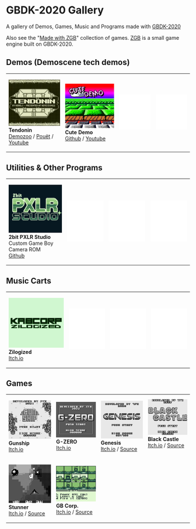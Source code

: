 # GBDK-2020 Gallery
A gallery of Demos, Games, Music and Programs made with [GBDK-2020](https://github.com/gbdk-2020/gbdk-2020)

Also see the "[Made with ZGB](https://github.com/Zal0/ZGB/wiki/Made-with-ZGB)" collection of games. [ZGB](https://github.com/Zal0/ZGB/) is a small game engine built on GBDK-2020.

## Demos (Demoscene tech demos)

<table>
<!-- New Row --> 
<!-- 2 spaces for identation of cell contents and closing tag, one line break between cells-->  
<tr><td>

  ![screenshot](/pix/demos/tendonin_320.png) <br>  __Tendonin__ <br>[Demozoo](https://demozoo.org/productions/307366/) / [Pouët](https://www.pouet.net/prod.php?which=91300) / [Youtube](https://www.youtube.com/watch?v=GleZBHhOsmE)
  </td><td>

  ![screenshot](/pix/demos/cutedemo_320.png) <br> __Cute Demo__ <br>[Github](https://github.com/mills32/CUTE_DEMO/) / [Youtube](https://www.youtube.com/)
  </td><td>

  ![screenshot](/pix/placeholder_320.png)
  </td><td>

  ![screenshot](/pix/placeholder_320.png)
</td></tr>
 
</table>


## Utilities & Other Programs

<table>
<!-- New Row --> 
<!-- 2 spaces for identation of cell contents and closing tag, one line break between cells-->  
<tr><td>

  ![screenshot](/pix/progs/2bit-pxlr-studio_320.png) <br> __2bit PXLR Studio__ <br>Custom Game Boy Camera ROM <br>[Github](https://github.com/HerrZatacke/)
  </td><td>

  ![screenshot](/pix/placeholder_320.png)
  </td><td>

  ![screenshot](/pix/placeholder_320.png)
  </td><td>

  ![screenshot](/pix/placeholder_320.png)
</td></tr>
 
</table>


## Music Carts

<table>
<!-- New Row --> 
<!-- 2 spaces for identation of cell contents and closing tag, one line break between cells-->  
<tr><td>

  ![screenshot](/pix/music/zilogized_320.png) <br>  __Zilogized__ <br>[Itch.io](https://kabcorp.itch.io/zilogized)
  </td><td>

  ![screenshot](/pix/placeholder_320.png)
  </td><td>

  ![screenshot](/pix/placeholder_320.png)
  </td><td>

  ![screenshot](/pix/placeholder_320.png)
</td></tr>
 
</table>


## Games

<table>
<!-- New Row --> 
<!-- This Row: 2 spaces for markdown, 4 spaces for trailing td close tag -->
<tr><td>

  ![screenshot](/pix/games/gunship_320.png) <br>  __Gunship__ <br>[Itch.io](https://user0x7f.itch.io/gunship)
    </td><td>
  ![screenshot](/pix/games/g-zero_320.png) <br>  __G-ZERO__ <br>[Itch.io](https://user0x7f.itch.io/g-zero)
    </td><td>
  ![screenshot](/pix/games/genesis_320.png) <br> __Genesis__ <br>[Itch.io](https://user0x7f.itch.io/genesis) / [Source](https://gbdev.gg8.se/forums/viewtopic.php?id=674)
    </td><td>
  ![screenshot](/pix/games/black-castle_320.png) <br> __Black Castle__ <br>[Itch.io](https://user0x7f.itch.io/black-castle) / [Source](https://gbdev.gg8.se/forums/viewtopic.php?id=743&p=2)
</td></tr>
  
<!-- New Row -->  
<tr><td>
  
  ![screenshot](/pix/games/stunner_320.png) <br> __Stunner__ <br> [Itch.io](https://mindbleach.itch.io/stunner) / [Source](https://mindbleach.itch.io/stunner-but-with-source-code)
  </td><td>

  ![screenshot](/pix/games/gb-corp_320.png) <br> __GB Corp.__ <br> [Itch.io](https://drludos.itch.io/gb-corp) / [Source](https://github.com/drludos/GBcorp)
</td></tr>

</table>

